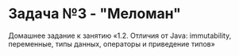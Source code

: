 # Задача №3 - "Меломан" #
Домашнее задание к занятию «1.2. Отличия от Java: immutability, переменные, типы данных, операторы и приведение типов»